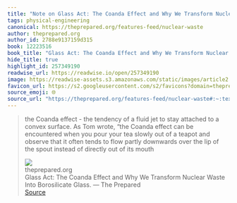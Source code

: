 ```yaml
---
title: "Note on Glass Act: The Coanda Effect and Why We Transform Nuclear Waste Into Borosilicate Glass. — The Prepared via theprepared.org"
tags: physical-engineering
canonical: https://theprepared.org/features-feed/nuclear-waste
author: theprepared.org
author_id: 2788e9137159d315
book: 12223516
book_title: "Glass Act: The Coanda Effect and Why We Transform Nuclear Waste Into Borosilicate Glass. — The Prepared"
hide_title: true
highlight_id: 257349190
readwise_url: https://readwise.io/open/257349190
image: https://readwise-assets.s3.amazonaws.com/static/images/article2.74d541386bbf.png
favicon_url: https://s2.googleusercontent.com/s2/favicons?domain=theprepared.org
source_emoji: 🌐
source_url: "https://theprepared.org/features-feed/nuclear-waste#:~:text=the%20Coanda%20effect,of%20its%20mouth"
---
```


> the Coanda effect - the tendency of a fluid jet to stay attached to a convex surface. As Tom wrote, “the Coanda effect can be encountered when you pour your tea slowly out of a teapot and observe that it often tends to flow partly downwards over the lip of the spout instead of directly out of its mouth
> <div class="quoteback-footer"><div class="quoteback-avatar"><img class="mini-favicon" src="https://s2.googleusercontent.com/s2/favicons?domain=theprepared.org"></div><div class="quoteback-metadata"><div class="metadata-inner"><span style="display:none">FROM:</span><div aria-label="theprepared.org" class="quoteback-author"> theprepared.org</div><div aria-label="Glass Act: The Coanda Effect and Why We Transform Nuclear Waste Into Borosilicate Glass. — The Prepared" class="quoteback-title"> Glass Act: The Coanda Effect and Why We Transform Nuclear Waste Into Borosilicate Glass. — The Prepared</div></div></div><div class="quoteback-backlink"><a target="_blank" aria-label="go to the full text of this quotation" rel="noopener" href="https://theprepared.org/features-feed/nuclear-waste#:~:text=the%20Coanda%20effect,of%20its%20mouth" class="quoteback-arrow"> Source</a></div></div>
